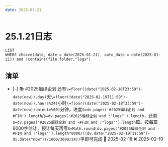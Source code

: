 ```yaml
---
date: 2025-01-21
---
```


# 25.1.21日志

```dataview
LIST
WHERE choice(date, date = date(2025-01-21), auto_date = date(2025-01-21)) and !contains(file.folder,"logs")
```

## 清单

- [-] 📚 #2025蝙绿企划 还有`\=floor((date("2025-02-18T23:59")-date(now)).day)`天`\=floor((date("2025-02-19T11:59")-date(now)).hours%24)`小时`\=floor((date("2025-02-18T23:59")-date(now)).minute%60)`分钟，进度`$=dv.pages('#2025蝙绿企划 and #FIN').length`/`$=dv.pages('#2025蝙绿企划 and !"logs"').length`，还剩`$=dv.pages('#2025蝙绿企划 and -#FIN and !"logs"').length`篇。按每篇8000字估计，预计每天再写`$=Math.round(dv.pages('#2025蝙绿企划 and -#FIN and !"logs"').length*8000/((dv.date("2025-02-19T11:59")-dv.date("now"))/1000/3600/24))`字即可完成 📅 2025-02-18 ❌ 2025-02-19
